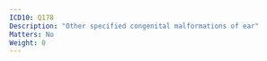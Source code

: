 ```yaml
---
ICD10: Q178
Description: "Other specified congenital malformations of ear"
Matters: No
Weight: 0
---
```

